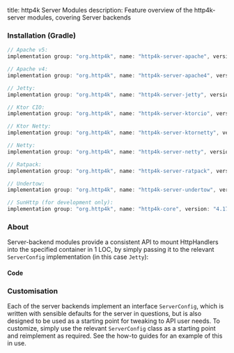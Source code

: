 title: http4k Server Modules
description: Feature overview of the http4k-server modules, covering Server backends

### Installation (Gradle)

```groovy
// Apache v5: 
implementation group: "org.http4k", name: "http4k-server-apache", version: "4.17.8.0"

// Apache v4: 
implementation group: "org.http4k", name: "http4k-server-apache4", version: "4.17.8.0"

// Jetty: 
implementation group: "org.http4k", name: "http4k-server-jetty", version: "4.17.8.0"

// Ktor CIO: 
implementation group: "org.http4k", name: "http4k-server-ktorcio", version: "4.17.8.0"

// Ktor Netty: 
implementation group: "org.http4k", name: "http4k-server-ktornetty", version: "4.17.8.0"

// Netty: 
implementation group: "org.http4k", name: "http4k-server-netty", version: "4.17.8.0"

// Ratpack: 
implementation group: "org.http4k", name: "http4k-server-ratpack", version: "4.17.8.0"

// Undertow: 
implementation group: "org.http4k", name: "http4k-server-undertow", version: "4.17.8.0"

// SunHttp (for development only): 
implementation group: "org.http4k", name: "http4k-core", version: "4.17.8.0"
```

### About
Server-backend modules provide a consistent API to mount HttpHandlers into the specified container in 1 LOC, by 
simply passing it to the relevant `ServerConfig` implementation (in this case `Jetty`):

#### Code [<img class="octocat"/>](https://github.com/http4k/http4k/blob/master/src/docs/guide/reference/servers/example_http.kt)

<script src="https://gist-it.appspot.com/https://github.com/http4k/http4k/blob/master/src/docs/guide/reference/servers/example_http.kt"></script>

### Customisation
Each of the server backends implement an interface `ServerConfig`, which is written with sensible defaults for the server in questions, 
but is also designed to be used as a starting point for tweaking to API user needs. To customize, simply use the relevant `ServerConfig` 
class as a starting point and reimplement as required. See the how-to guides for an example of this in use.
